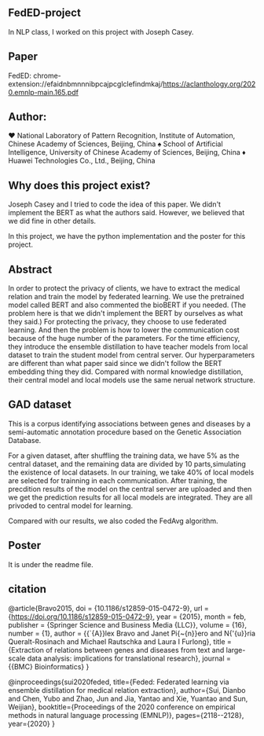 ## FedED-project
In NLP class, I worked on this project with Joseph Casey.
## Paper
FedED:             chrome-extension://efaidnbmnnnibpcajpcglclefindmkaj/https://aclanthology.org/2020.emnlp-main.165.pdf
## Author:
♥ National Laboratory of Pattern Recognition, Institute of Automation, Chinese Academy of Sciences, Beijing, China ♠ School of Artificial Intelligence, University of Chinese Academy of Sciences, Beijing, China ♦ Huawei Technologies Co., Ltd., Beijing, China
## Why does this project exist?
Joseph Casey and I tried to code the idea of this paper. We didn't implement the BERT as what the authors said. However, we believed that we did fine in other details.

In this project, we have the python implementation and the poster for this project. 

## Abstract
In order to protect the privacy of clients, we have to extract the medical relation and train the  model by federated learning. We use the pretrained model called BERT and also commented the bioBERT if you needed. (The problem here is that we didn't implement the BERT by ourselves as what they said.) For protecting the privacy, they choose to use federated learning. And then the problem is how to lower the communication cost because of the huge number of the parameters. For the time efficiency, they introduce the ensemble distillation to have teacher models from local dataset to train the student model from central server. Our hyperparameters are different than what paper said since we didn't follow the BERT embedding thing they did. Compared with normal knowledge distillation, their central model and local models use the same nerual network structure. 
## GAD dataset
This is a corpus identifying associations between genes and diseases by a semi-automatic annotation procedure based on the Genetic Association Database. 

For a given dataset, after shuffling the training data, we have 5% as the central dataset, and the remaining data are divided by 10 parts,simulating the existence of local datasets.  In our training, we take 40% of local models are selected for trainning in each communication. After training, the precdition results of the model on the central server are uploaded and then we get the prediction results for all local models are integrated. They are all privoded to central model for learning.

Compared with our results, we also coded the FedAvg algorithm. 
## Poster 
It is under the readme file.
















## citation
@article{Bravo2015,
  doi = {10.1186/s12859-015-0472-9},
  url = {https://doi.org/10.1186/s12859-015-0472-9},
  year = {2015},
  month = feb,
  publisher = {Springer Science and Business Media {LLC}},
  volume = {16},
  number = {1},
  author = {{\`{A}}lex Bravo and Janet Pi{\~{n}}ero and N{\'{u}}ria Queralt-Rosinach and Michael Rautschka and Laura I Furlong},
  title = {Extraction of relations between genes and diseases from text and large-scale data analysis: implications for translational research},
  journal = {{BMC} Bioinformatics}
}

@inproceedings{sui2020feded,
  title={Feded: Federated learning via ensemble distillation for medical relation extraction},
  author={Sui, Dianbo and Chen, Yubo and Zhao, Jun and Jia, Yantao and Xie, Yuantao and Sun, Weijian},
  booktitle={Proceedings of the 2020 conference on empirical methods in natural language processing (EMNLP)},
  pages={2118--2128},
  year={2020}
}
